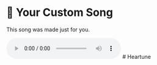 <!DOCTYPE html>
<html lang="en">
<head>
  <meta charset="UTF-8" />
  <meta name="viewport" content="width=device-width, initial-scale=1.0" />
  <title>Love Under My Skin</title>
</head>
<body>
  <h1>🎵 Your Custom Song</h1>
  <p>This song was made just for you.</p>

  <audio controls autoplay loop>
    <source src="custom-song.mp3" type="audio/mpeg" />
    Your browser does not support the audio element.
  </audio>
</body>
</html>
# Heartune
